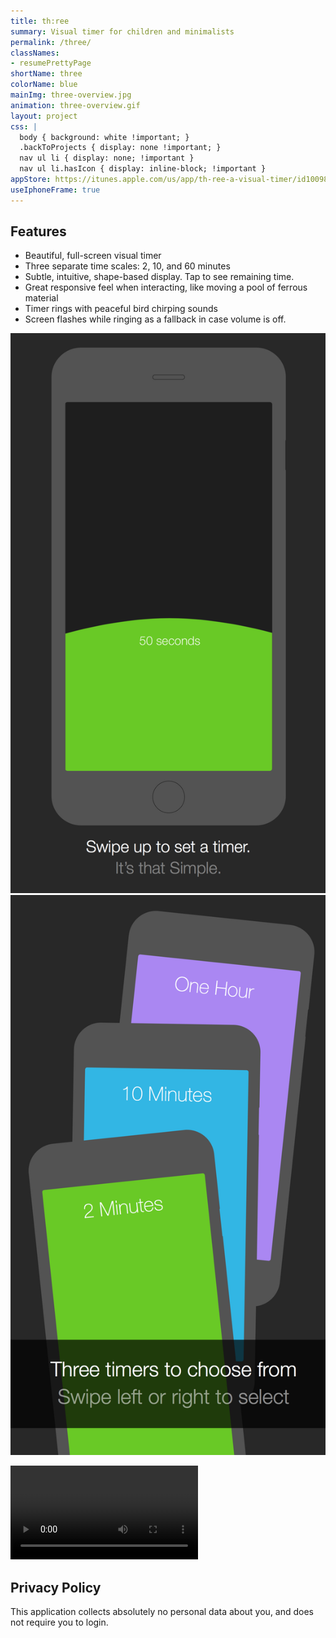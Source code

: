 ```yaml
---
title: th:ree
summary: Visual timer for children and minimalists
permalink: /three/
classNames:
- resumePrettyPage
shortName: three
colorName: blue
mainImg: three-overview.jpg
animation: three-overview.gif
layout: project
css: |
  body { background: white !important; }
  .backToProjects { display: none !important; }
  nav ul li { display: none; !important }
  nav ul li.hasIcon { display: inline-block; !important }
appStore: https://itunes.apple.com/us/app/th-ree-a-visual-timer/id1009814416?ls=1&mt=8
useIphoneFrame: true
---
```





## Features

* Beautiful, full-screen visual timer
* Three separate time scales: 2, 10, and 60 minutes
* Subtle, intuitive, shape-based display. Tap to see remaining time.
* Great responsive feel when interacting, like moving a pool of ferrous material
* Timer rings with peaceful bird chirping sounds
* Screen flashes while ringing as a fallback in case volume is off.

<p class="imageSet">
  <img src="/projects/img/three/tutorial/1.png" alt="Swipe up to set a timer">
  <img src="/projects/img/three/tutorial/2.png" alt="Choose a Timer">
</p>

<p class="alignCenter">
  <video src="/projects/img/three/three.mov" autoplay autostart preload controls loop="true">
    Sorry, your browser doesn't support embedded videos, but you can <a href="/projects/img/three/three.mov">download it</a> if you'd like.
  </video>
</p>


## Privacy Policy

This application collects absolutely no personal data about you, and does not require you to login.
